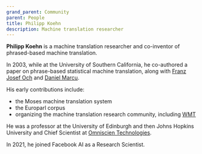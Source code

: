 ```yaml
---
grand_parent: Community
parent: People
title: Philipp Koehn
description: Machine translation researcher
---
```


**Philipp Koehn** is a machine translation researcher and co-inventor of phrased-based machine translation.

In 2003, while at the University of Southern California, he co-authored a paper on phrase-based statistical machine translation,
along with [Franz Josef Och](franz-josef-och.md) and [Daniel Marcu](daniel-marcu.md).

His early contributions include:

* the Moses machine translation system
* the Europarl corpus
* organizing the machine translation research community, including [WMT](/community/communities.md#Workshop_on_Statistical_Machine_Translation)

He was a professor at the University of Edinburgh and then Johns Hopkins University and Chief Scientist at [Omniscien Technologies](industry/companies.md#Omniscien_Technologies).

In 2021, he joined Facebook AI as a Research Scientist.
